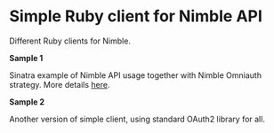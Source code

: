 Simple Ruby client for Nimble API
=================================

Different Ruby clients for Nimble.

**Sample 1**

Sinatra example of Nimble API usage together with Nimble Omniauth strategy. More details [here](https://github.com/nimblecrm/omniauth-nimble).

**Sample 2**

Another version of simple client, using standard OAuth2 library for all. 
